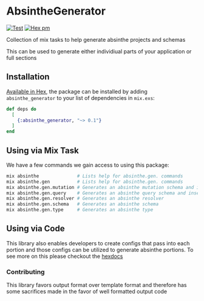 AbsintheGenerator
===

[![Test](https://github.com/MikaAK/absinthe_generator/actions/workflows/test-action.yml/badge.svg)](https://github.com/MikaAK/absinthe_generator/actions/workflows/test-action.yml)
[![Hex pm](http://img.shields.io/hexpm/v/absinthe_generator.svg?style=flat)](https://hex.pm/packages/absinthe_generator)

Collection of mix tasks to help generate absinthe
projects and schemas

This can be used to generate either individiual parts
of your application or full sections

## Installation

[Available in Hex](https://hex.pm/packages/absinthe_generator), the package can be installed
by adding `absinthe_generator` to your list of dependencies in `mix.exs`:

```elixir
def deps do
  [
    {:absinthe_generator, "~> 0.1"}
  ]
end
```

## Using via Mix Task
We have a few commands we gain access to using this package:

```bash
mix absinthe              # Lists help for absinthe.gen. commands
mix absinthe.gen          # Lists help for absinthe.gen. commands
mix absinthe.gen.mutation # Generates an absinthe mutation schema and inserts the record in the base schema.ex
mix absinthe.gen.query    # Generates an absinthe query schema and inserts the record in the base schema.ex
mix absinthe.gen.resolver # Generates an absinthe resolver
mix absinthe.gen.schema   # Generates an absinthe schema
mix absinthe.gen.type     # Generates an absinthe type
```

## Using via Code
This library also enables developers to create configs that pass into each portion
and those configs can be utilized to generate absinthe portions. To see more on this
please checkout the [hexdocs](https://hex.pm/packages/absinthe_generator)


### Contributing
This library favors output format over template format and
therefore has some sacrifices made in the favor of well formatted output code
